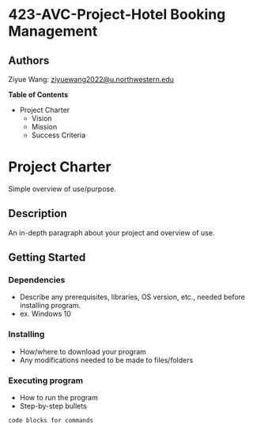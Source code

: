 # 423-AVC-Project-Hotel Booking Management

## Authors

Ziyue Wang: ziyuewang2022@u.northwestern.edu


**Table of Contents**
 - Project Charter
   - Vision 
   - Mission
   - Success Criteria 


# Project Charter

Simple overview of use/purpose.

## Description

An in-depth paragraph about your project and overview of use.

## Getting Started

### Dependencies

* Describe any prerequisites, libraries, OS version, etc., needed before installing program.
* ex. Windows 10

### Installing

* How/where to download your program
* Any modifications needed to be made to files/folders

### Executing program

* How to run the program
* Step-by-step bullets
```
code blocks for commands
```


